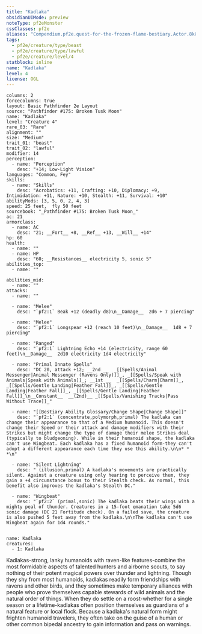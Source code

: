 ```yaml
---
title: "Kadlaka"
obsidianUIMode: preview
noteType: pf2eMonster
cssClasses: pf2e
aliases: "Compendium.pf2e.quest-for-the-frozen-flame-bestiary.Actor.8kGAwppxApSa6vyl" 
tags:
  - pf2e/creature/type/beast
  - pf2e/creature/type/lawful
  - pf2e/creature/level/4
statblock: inline
name: "Kadlaka"
level: 4
license: OGL
---
```


```statblock
columns: 2
forcecolumns: true
layout: Basic Pathfinder 2e Layout
source: "Pathfinder #175: Broken Tusk Moon"
name: "Kadlaka"
level: "Creature 4"
rare_03: "Rare"
alignment: ""
size: "Medium"
trait_01: "beast"
trait_02: "lawful"
modifier: 14
perception:
  - name: "Perception"
    desc: "+14; Low-Light Vision"
languages: "Common, Fey"
skills:
  - name: "Skills"
    desc: "Acrobatics: +11, Crafting: +10, Diplomacy: +9, Intimidation: +11, Nature: +10, Stealth: +11, Survival: +10"
abilityMods: [3, 5, 0, 2, 4, 3]
speed: 25 feet,  fly 50 feet
sourcebook: "_Pathfinder #175: Broken Tusk Moon_"
ac: 21
armorclass:
  - name: AC
    desc: "21; __Fort__ +8, __Ref__ +13, __Will__ +14"
hp: 60
health:
  - name: ""
  - name: HP
    desc: "60; __Resistances__ electricity 5, sonic 5"
abilities_top:
  - name: ""

abilities_mid:
  - name: ""
attacks:
  - name: ""

  - name: "Melee"
    desc: "`pf2:1` Beak +12 (deadly d8)\n__Damage__  2d6 + 7 piercing"

  - name: "Melee"
    desc: "`pf2:1` Longspear +12 (reach 10 feet)\n__Damage__  1d8 + 7 piercing"

  - name: "Ranged"
    desc: "`pf2:1` Lightning Echo +14 (electricity, range 60 feet)\n__Damage__  2d10 electricity 1d4 electricity"

  - name: "Primal Innate Spells"
    desc: "DC 20, attack +12; __2nd __  _[[Spells/Animal Messenger|Animal Messenger (Ravens Only)]]_, _[[Spells/Speak with Animals|Speak with Animals]]_; __1st __  _[[Spells/Charm|Charm]]_, _[[Spells/Gentle Landing|Feather Fall]]_, _[[Spells/Gentle Landing|Feather Fall]]_, _[[Spells/Gentle Landing|Feather Fall]]_\n__Constant__  __(2nd)__ _[[Spells/Vanishing Tracks|Pass Without Trace]]_"

  - name: "[[Bestiary Ability Glossary/Change Shape|Change Shape]]"
    desc: "`pf2:1` (concentrate,polymorph,primal) The kadlaka can change their appearance to that of a Medium humanoid. This doesn't change their Speed or their attack and damage modifiers with their Strikes but might change the type of damage their melee Strikes deal (typically to bludgeoning). While in their humanoid shape, the kadlaka can't use Wingbeat. Each kadlaka has a fixed humanoid form-they can't adopt a different appearance each time they use this ability.\n\n* * *\n"

  - name: "Silent Lightning"
    desc: " (illusion,primal) A kadlaka's movements are practically silent. Against a creature using only hearing to perceive them, they gain a +4 circumstance bonus to their Stealth check. As normal, this benefit also improves the kadlaka's Stealth DC."

  - name: "Wingbeat"
    desc: "`pf2:2` (primal,sonic) The kadlaka beats their wings with a mighty peal of thunder. Creatures in a 15-foot emanation take 5d6 sonic damage (DC 21 Fortitude check). On a failed save, the creature is also pushed 5 feet away from the kadlaka.\n\nThe kadlaka can't use Wingbeat again for 1d4 rounds."
 
```

```encounter-table
name: Kadlaka
creatures:
  - 1: Kadlaka
```



Kadlakas-strong, lanky humanoids with raven-like features-combine the most formidable aspects of talented hunters and airborne scouts, to say nothing of their potent magical powers over thunder and lightning. Though they shy from most humanoids, kadlakas readily form friendships with ravens and other birds, and they sometimes make temporary alliances with people who prove themselves capable stewards of wild animals and the natural order of things. When they do settle on a roost-whether for a single season or a lifetime-kadlakas often position themselves as guardians of a natural feature or local flock. Because a kadlaka's natural form might frighten humanoid travelers, they often take on the guise of a human or other common bipedal ancestry to gain information and pass on warnings.
